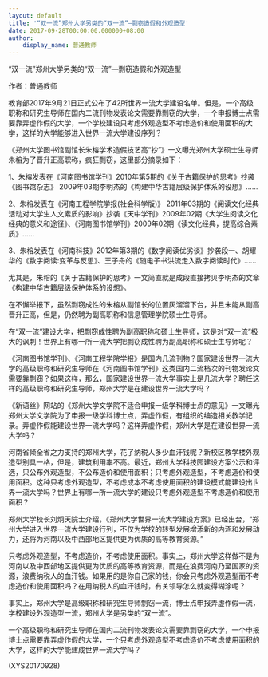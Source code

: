 ```yaml
---
layout: default
title: '“双一流”郑州大学另类的“双一流”—剽窃造假和外观造型'
date: 2017-09-28T00:00:00.000000+08:00
author:
    display_name: 普通教师
---
```


“双一流”郑州大学另类的“双一流”—剽窃造假和外观造型

作者：普通教师

教育部2017年9月21日正式公布了42所世界一流大学建设名单。但是，一个高级职称和研究生导师在国内二流刊物发表论文需要靠剽窃的大学，一个申报博士点需要靠弄虚作假的大学，一个学校建设只考虑外观造型不考虑造价和使用面积的大学，这样的大学能够进入世界一流大学建设序列？

《郑州大学图书馆副馆长朱榕学术造假技艺高“抄”》一文曝光郑州大学硕士生导师朱榕为了晋升正高职称，疯狂剽窃，这里部分摘录如下：

1、朱榕发表在《河南图书馆学刊》2010年第5期的《关于古籍保护的思考》抄袭《图书馆杂志》 2009年03期李明杰的《构建中华古籍层级保护体系的设想》……

2、朱榕发表在《河南工程学院学报(社会科学版)》 2011年03期的《阅读文化经典活动对大学生人文素质的影响》抄袭《天中学刊》2009年02期《大学生阅读文化经典的意义和途径》、《河南图书馆学刊》2009年02期《读文化经典，提高综合素质》......

3、朱榕发表在《河南科技》2012年第3期的《数字阅读优劣谈》抄袭段一、胡耀华的《数字阅读:变革与反思》、王子舟的《随电子书洪流走入数字阅读时代》……

尤其是，朱榕的《关于古籍保护的思考》一文简直就是成段直接拷贝李明杰的文章《构建中华古籍层级保护体系的设想》。

在不懈举报下，虽然剽窃成性的朱榕从副馆长的位置灰溜溜下台，并且未能从副高晋升正高，但是，仍然聘为副高职称和信息管理学院硕士生导师。

在“双一流”建设大学，把剽窃成性聘为副高职称和硕士生导师，这是对“双一流”极大的讽刺！世界上有哪一所一流大学把剽窃成性聘为副高职称和硕士生导师呢？

《河南图书馆学刊》、《河南工程学院学报》是国内几流刊物？国家建设世界一流大学的高级职称和研究生导师在《河南图书馆学刊》这类国内二流档次的刊物发论文需要靠剽窃？如果这样，那么，国家建设世界一流大学事实上是几流大学？聘任这样的高级职称和研究生导师，郑州大学是在建设世界一流大学吗？

《新语丝》网站的《郑州大学文学院不适合申报一级学科博士点的意见》一文曝光郑州大学文学院为了申报一级学科博士点，弄虚作假，有组织的编造相关教学记录。弄虚作假能建设世界一流大学吗？这样弄虚作假，郑州大学是在建设世界一流大学吗？

河南省倾全省之力支持的郑州大学，花了纳税人多少血汗钱呢？新校区教学楼外观造型别具一格，但是，建筑利用率不高。最近，郑州大学科技园建设方案公示和评选，只公布外观造型，不公布造价和使用面积；只考虑外观造型，不考虑造价和使用面积。这种只考虑外观造型，不考虑成本不考虑使用面积的建设模式能建设出世界一流大学吗？世界上有哪一所一流大学的建设只考虑外观造型不考虑造价和使用面积？

郑州大学校长刘炯天院士介绍，《郑州大学世界一流大学建设方案》已经出台，“郑州大学进入世界一流大学建设行列，不仅为学校的转型发展增添新的内涵和发展动力，还将为河南以及中西部地区提供更为优质的高等教育资源。”

只考虑外观造型，不考虑造价，不考虑使用面积。事实上，郑州大学这样做不是为河南以及中西部地区提供更为优质的高等教育资源，而是在浪费河南乃至国家的资源，浪费纳税人的血汗钱。如果用的是你自己家的钱，你会只考虑外观造型而不考虑造价和使用面积吗？在用纳税人的血汗钱时，有关领导怎么就变得糊涂呢？

事实上，郑州大学是高级职称和研究生导师剽窃一流，博士点申报弄虚作假一流，学校建设外观造型一流，郑州大学是另类的“双一流”。

一个高级职称和研究生导师在国内二流刊物发表论文需要靠剽窃的大学，一个申报博士点需要靠弄虚作假的大学，一个只考虑外观造型不考虑造价不考虑使用面积的大学，这样的大学能建成世界一流大学吗？

(XYS20170928)

